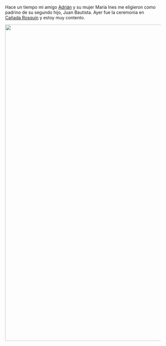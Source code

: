 <html><body><p>Hace un tiempo mi amigo <a href="http://www.adrianstaffolani.com.ar/" target="_blank">Adrián</a> y su mujer María Ines me eligieron como padrino de su segundo hijo, Juan Bautista. Ayer fue la ceremonia en <a href="http://es.wikipedia.org/wiki/Ca%C3%B1ada_Rosqu%C3%ADn" target="_blank">Cañada Rosquín</a> y estoy muy contento.



<a href="/wp-content/uploads/2011/05/2011-05-21_20-48-38_4161.jpg"><img class="aligncenter size-large wp-image-3203" title="Juan Bautista" src="/wp-content/uploads/2011/05/2011-05-21_20-48-38_4161-575x1024.jpg" alt="" width="575" height="1024"></a></p></body></html>